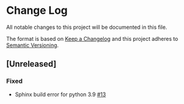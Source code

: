 # Change Log

All notable changes to this project will be documented in this file.

The format is based on [Keep a Changelog](http://keepachangelog.com/)
and this project adheres to [Semantic Versioning](http://semver.org/).

## [Unreleased]

### Fixed
- Sphinx build error for python 3.9 [#13](https://github.com/IN-CORE/pyincore-incubator/issues/13)

